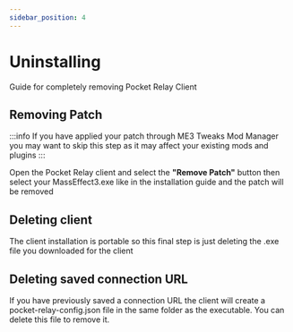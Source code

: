 ```yaml
---
sidebar_position: 4
---
```


# Uninstalling

Guide for completely removing Pocket Relay Client

## Removing Patch

:::info
If you have applied your patch through ME3 Tweaks Mod Manager you may want to skip this
step as it may affect your existing mods and plugins
:::

Open the Pocket Relay client and select the **"Remove Patch"** button then select your MassEffect3.exe like
in the installation guide and the patch will be removed

## Deleting client

The client installation is portable so this final step is just deleting the .exe file you downloaded for the client

## Deleting saved connection URL

If you have previously saved a connection URL the client will create a pocket-relay-config.json file in the same folder
as the executable. You can delete this file to remove it.
